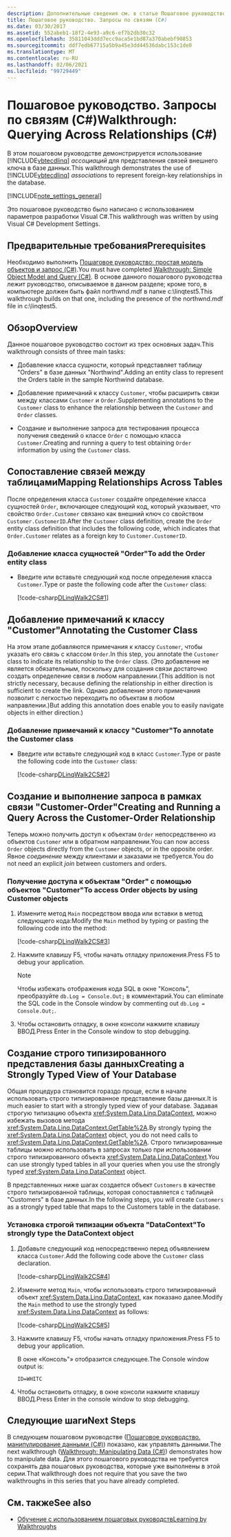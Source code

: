 ```yaml
---
description: Дополнительные сведения см. в статье Пошаговое руководство. выполнение запросов между связями (C#)
title: Пошаговое руководство. Запросы по связям (C#)
ms.date: 03/30/2017
ms.assetid: 552abeb1-18f2-4e93-a9c6-ef7b2db30c32
ms.openlocfilehash: 35811043ddd7ecc9aca5e1bd87a370abebf90853
ms.sourcegitcommit: ddf7edb67715a5b9a45e3dd44536dabc153c1de0
ms.translationtype: MT
ms.contentlocale: ru-RU
ms.lasthandoff: 02/06/2021
ms.locfileid: "99729449"
---
```

# <a name="walkthrough-querying-across-relationships-c"></a><span data-ttu-id="99742-103">Пошаговое руководство. Запросы по связям (C#)</span><span class="sxs-lookup"><span data-stu-id="99742-103">Walkthrough: Querying Across Relationships (C#)</span></span>

<span data-ttu-id="99742-104">В этом пошаговом руководстве демонстрируется использование [!INCLUDE[vbtecdlinq](../../../../../../includes/vbtecdlinq-md.md)] *ассоциаций* для представления связей внешнего ключа в базе данных.</span><span class="sxs-lookup"><span data-stu-id="99742-104">This walkthrough demonstrates the use of [!INCLUDE[vbtecdlinq](../../../../../../includes/vbtecdlinq-md.md)] *associations* to represent foreign-key relationships in the database.</span></span>  
  
 [!INCLUDE[note_settings_general](../../../../../../includes/note-settings-general-md.md)]  
  
 <span data-ttu-id="99742-105">Это пошаговое руководство было написано с использованием параметров разработки Visual C#.</span><span class="sxs-lookup"><span data-stu-id="99742-105">This walkthrough was written by using Visual C# Development Settings.</span></span>  
  
## <a name="prerequisites"></a><span data-ttu-id="99742-106">Предварительные требования</span><span class="sxs-lookup"><span data-stu-id="99742-106">Prerequisites</span></span>  

 <span data-ttu-id="99742-107">Необходимо выполнить [Пошаговое руководство: простая модель объектов и запрос (C#)](walkthrough-simple-object-model-and-query-csharp.md).</span><span class="sxs-lookup"><span data-stu-id="99742-107">You must have completed [Walkthrough: Simple Object Model and Query (C#)](walkthrough-simple-object-model-and-query-csharp.md).</span></span> <span data-ttu-id="99742-108">В основе данного пошагового руководства лежит руководство, описываемое в данном разделе; кроме того, в компьютере должен быть файл northwnd.mdf в папке c:\linqtest5.</span><span class="sxs-lookup"><span data-stu-id="99742-108">This walkthrough builds on that one, including the presence of the northwnd.mdf file in c:\linqtest5.</span></span>  
  
## <a name="overview"></a><span data-ttu-id="99742-109">Обзор</span><span class="sxs-lookup"><span data-stu-id="99742-109">Overview</span></span>  

 <span data-ttu-id="99742-110">Данное пошаговое руководство состоит из трех основных задач.</span><span class="sxs-lookup"><span data-stu-id="99742-110">This walkthrough consists of three main tasks:</span></span>  
  
- <span data-ttu-id="99742-111">Добавление класса сущности, который представляет таблицу "Orders" в базе данных "Northwind".</span><span class="sxs-lookup"><span data-stu-id="99742-111">Adding an entity class to represent the Orders table in the sample Northwind database.</span></span>  
  
- <span data-ttu-id="99742-112">Добавление примечаний к классу `Customer`, чтобы расширить связи между классами `Customer` и `Order`.</span><span class="sxs-lookup"><span data-stu-id="99742-112">Supplementing annotations to the `Customer` class to enhance the relationship between the `Customer` and `Order` classes.</span></span>  
  
- <span data-ttu-id="99742-113">Создание и выполнение запроса для тестирования процесса получения сведений о классе `Order` с помощью класса `Customer`.</span><span class="sxs-lookup"><span data-stu-id="99742-113">Creating and running a query to test obtaining `Order` information by using the `Customer` class.</span></span>  
  
## <a name="mapping-relationships-across-tables"></a><span data-ttu-id="99742-114">Сопоставление связей между таблицами</span><span class="sxs-lookup"><span data-stu-id="99742-114">Mapping Relationships Across Tables</span></span>  

 <span data-ttu-id="99742-115">После определения класса `Customer` создайте определение класса сущностей `Order`, включающее следующий код, который указывает, что свойство `Order.Customer` связано как внешний ключ со свойством `Customer.CustomerID`.</span><span class="sxs-lookup"><span data-stu-id="99742-115">After the `Customer` class definition, create the `Order` entity class definition that includes the following code, which indicates that `Order.Customer` relates as a foreign key to `Customer.CustomerID`.</span></span>  
  
### <a name="to-add-the-order-entity-class"></a><span data-ttu-id="99742-116">Добавление класса сущностей "Order"</span><span class="sxs-lookup"><span data-stu-id="99742-116">To add the Order entity class</span></span>  
  
- <span data-ttu-id="99742-117">Введите или вставьте следующий код после определения класса `Customer`.</span><span class="sxs-lookup"><span data-stu-id="99742-117">Type or paste the following code after the `Customer` class:</span></span>  
  
     [!code-csharp[DLinqWalk2CS#1](../../../../../../samples/snippets/csharp/VS_Snippets_Data/DLinqWalk2CS/cs/Program.cs#1)]  
  
## <a name="annotating-the-customer-class"></a><span data-ttu-id="99742-118">Добавление примечаний к классу "Customer"</span><span class="sxs-lookup"><span data-stu-id="99742-118">Annotating the Customer Class</span></span>  

 <span data-ttu-id="99742-119">На этом этапе добавляются примечания к классу `Customer`, чтобы указать его связь с классом `Order`.</span><span class="sxs-lookup"><span data-stu-id="99742-119">In this step, you annotate the `Customer` class to indicate its relationship to the `Order` class.</span></span> <span data-ttu-id="99742-120">(Это добавление не является обязательным, поскольку для создания связи достаточно создать определение связи в любом направлении.</span><span class="sxs-lookup"><span data-stu-id="99742-120">(This addition is not strictly necessary, because defining the relationship in either direction is sufficient to create the link.</span></span> <span data-ttu-id="99742-121">Однако добавление этого примечания позволит с легкостью переходить по объектам в любом направлении.)</span><span class="sxs-lookup"><span data-stu-id="99742-121">But adding this annotation does enable you to easily navigate objects in either direction.)</span></span>  
  
### <a name="to-annotate-the-customer-class"></a><span data-ttu-id="99742-122">Добавление примечаний к классу "Customer"</span><span class="sxs-lookup"><span data-stu-id="99742-122">To annotate the Customer class</span></span>  
  
- <span data-ttu-id="99742-123">Введите или вставьте следующий код в класс `Customer`.</span><span class="sxs-lookup"><span data-stu-id="99742-123">Type or paste the following code into the `Customer` class:</span></span>  
  
     [!code-csharp[DLinqWalk2CS#2](../../../../../../samples/snippets/csharp/VS_Snippets_Data/DLinqWalk2CS/cs/Program.cs#2)]  
  
## <a name="creating-and-running-a-query-across-the-customer-order-relationship"></a><span data-ttu-id="99742-124">Создание и выполнение запроса в рамках связи "Customer-Order"</span><span class="sxs-lookup"><span data-stu-id="99742-124">Creating and Running a Query Across the Customer-Order Relationship</span></span>  

 <span data-ttu-id="99742-125">Теперь можно получить доступ к объектам `Order` непосредственно из объектов `Customer` или в обратном направлении.</span><span class="sxs-lookup"><span data-stu-id="99742-125">You can now access `Order` objects directly from the `Customer` objects, or in the opposite order.</span></span> <span data-ttu-id="99742-126">Явное *соединение* между клиентами и заказами не требуется.</span><span class="sxs-lookup"><span data-stu-id="99742-126">You do not need an explicit *join* between customers and orders.</span></span>  
  
### <a name="to-access-order-objects-by-using-customer-objects"></a><span data-ttu-id="99742-127">Получение доступа к объектам "Order" с помощью объектов "Customer"</span><span class="sxs-lookup"><span data-stu-id="99742-127">To access Order objects by using Customer objects</span></span>  
  
1. <span data-ttu-id="99742-128">Измените метод `Main` посредством ввода или вставки в метод следующего кода:</span><span class="sxs-lookup"><span data-stu-id="99742-128">Modify the `Main` method by typing or pasting the following code into the method:</span></span>  
  
     [!code-csharp[DLinqWalk2CS#3](../../../../../../samples/snippets/csharp/VS_Snippets_Data/DLinqWalk2CS/cs/Program.cs#3)]  
  
2. <span data-ttu-id="99742-129">Нажмите клавишу F5, чтобы начать отладку приложения.</span><span class="sxs-lookup"><span data-stu-id="99742-129">Press F5 to debug your application.</span></span>  
  
    > [!NOTE]
    > <span data-ttu-id="99742-130">Чтобы избежать отображения кода SQL в окне "Консоль", преобразуйте `db.Log = Console.Out;` в комментарий.</span><span class="sxs-lookup"><span data-stu-id="99742-130">You can eliminate the SQL code in the Console window by commenting out `db.Log = Console.Out;`.</span></span>  
  
3. <span data-ttu-id="99742-131">Чтобы остановить отладку, в окне консоли нажмите клавишу ВВОД.</span><span class="sxs-lookup"><span data-stu-id="99742-131">Press Enter in the Console window to stop debugging.</span></span>  
  
## <a name="creating-a-strongly-typed-view-of-your-database"></a><span data-ttu-id="99742-132">Создание строго типизированного представления базы данных</span><span class="sxs-lookup"><span data-stu-id="99742-132">Creating a Strongly Typed View of Your Database</span></span>  

 <span data-ttu-id="99742-133">Общая процедура становится гораздо проще, если в начале использовать строго типизированное представление базы данных.</span><span class="sxs-lookup"><span data-stu-id="99742-133">It is much easier to start with a strongly typed view of your database.</span></span> <span data-ttu-id="99742-134">Задавая строгую типизацию объекта <xref:System.Data.Linq.DataContext>, можно избежать вызовов метода <xref:System.Data.Linq.DataContext.GetTable%2A>.</span><span class="sxs-lookup"><span data-stu-id="99742-134">By strongly typing the <xref:System.Data.Linq.DataContext> object, you do not need calls to <xref:System.Data.Linq.DataContext.GetTable%2A>.</span></span> <span data-ttu-id="99742-135">Строго типизированные таблицы можно использовать в запросах только при использовании строго типизированного объекта <xref:System.Data.Linq.DataContext>.</span><span class="sxs-lookup"><span data-stu-id="99742-135">You can use strongly typed tables in all your queries when you use the strongly typed <xref:System.Data.Linq.DataContext> object.</span></span>  
  
 <span data-ttu-id="99742-136">В представленных ниже шагах создается объект `Customers` в качестве строго типизированной таблицы, которая сопоставляется с таблицей "Customers" в базе данных.</span><span class="sxs-lookup"><span data-stu-id="99742-136">In the following steps, you will create `Customers` as a strongly typed table that maps to the Customers table in the database.</span></span>  
  
### <a name="to-strongly-type-the-datacontext-object"></a><span data-ttu-id="99742-137">Установка строгой типизации объекта "DataContext"</span><span class="sxs-lookup"><span data-stu-id="99742-137">To strongly type the DataContext object</span></span>  
  
1. <span data-ttu-id="99742-138">Добавьте следующий код непосредственно перед объявлением класса `Customer`.</span><span class="sxs-lookup"><span data-stu-id="99742-138">Add the following code above the `Customer` class declaration.</span></span>  
  
     [!code-csharp[DLinqWalk2CS#4](../../../../../../samples/snippets/csharp/VS_Snippets_Data/DLinqWalk2CS/cs/Program.cs#4)]  
  
2. <span data-ttu-id="99742-139">Измените метод `Main`, чтобы использовать строго типизированный объект <xref:System.Data.Linq.DataContext>, как показано далее.</span><span class="sxs-lookup"><span data-stu-id="99742-139">Modify the `Main` method to use the strongly typed <xref:System.Data.Linq.DataContext> as follows:</span></span>  
  
     [!code-csharp[DLinqWalk2CS#5](../../../../../../samples/snippets/csharp/VS_Snippets_Data/DLinqWalk2CS/cs/Program.cs#5)]  
  
3. <span data-ttu-id="99742-140">Нажмите клавишу F5, чтобы начать отладку приложения.</span><span class="sxs-lookup"><span data-stu-id="99742-140">Press F5 to debug your application.</span></span>  
  
     <span data-ttu-id="99742-141">В окне «Консоль"» отобразится следующее.</span><span class="sxs-lookup"><span data-stu-id="99742-141">The Console window output is:</span></span>  
  
     `ID=WHITC`  
  
4. <span data-ttu-id="99742-142">Чтобы остановить отладку, в окне консоли нажмите клавишу ВВОД.</span><span class="sxs-lookup"><span data-stu-id="99742-142">Press Enter in the console window to stop debugging.</span></span>  
  
## <a name="next-steps"></a><span data-ttu-id="99742-143">Следующие шаги</span><span class="sxs-lookup"><span data-stu-id="99742-143">Next Steps</span></span>  

 <span data-ttu-id="99742-144">В следующем пошаговом руководстве ([Пошаговое руководство. манипулирование данными (C#)](walkthrough-manipulating-data-csharp.md)) показано, как управлять данными.</span><span class="sxs-lookup"><span data-stu-id="99742-144">The next walkthrough ([Walkthrough: Manipulating Data (C#)](walkthrough-manipulating-data-csharp.md)) demonstrates how to manipulate data.</span></span> <span data-ttu-id="99742-145">Для этого пошагового руководства не требуется сохранять два пошаговых руководства, которые уже выполнены в этой серии.</span><span class="sxs-lookup"><span data-stu-id="99742-145">That walkthrough does not require that you save the two walkthroughs in this series that you have already completed.</span></span>  
  
## <a name="see-also"></a><span data-ttu-id="99742-146">См. также</span><span class="sxs-lookup"><span data-stu-id="99742-146">See also</span></span>

- [<span data-ttu-id="99742-147">Обучение с использованием пошаговых руководств</span><span class="sxs-lookup"><span data-stu-id="99742-147">Learning by Walkthroughs</span></span>](learning-by-walkthroughs.md)
